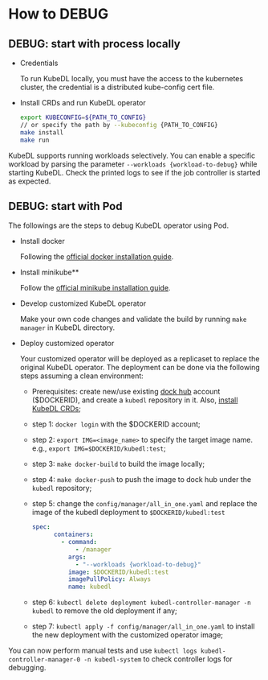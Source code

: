 # How to DEBUG

## DEBUG: start with process locally

- Credentials

    To run KubeDL locally, you must have the access to the kubernetes cluster, the credential is a distributed
    kube-config cert file.

- Install CRDs and run KubeDL operator
    
    ```bash
    export KUBECONFIG=${PATH_TO_CONFIG}
    // or specify the path by --kubeconfig {PATH_TO_CONFIG}
    make install
    make run
    ```

KubeDL supports running workloads selectively. You can enable a specific workload by parsing the 
parameter `--workloads {workload-to-debug}` while starting KubeDL. Check the printed logs to see 
if the job controller is started as expected.

## DEBUG: start with Pod

The followings are the steps to debug KubeDL operator using Pod.

- Install docker

  Following the [official docker installation guide](https://docs.docker.com/install/).

- Install minikube**

  Follow the [official minikube installation guide](https://kubernetes.io/docs/tasks/tools/install-minikube/).

- Develop customized KubeDL operator

  Make your own code changes and validate the build by running `make manager` in KubeDL directory.

- Deploy customized operator

  Your customized operator will be deployed as a replicaset to replace the original KubeDL operator.
  The deployment can be done via the following steps assuming a clean environment:

    * Prerequisites: create new/use existing [dock hub](https://hub.docker.com/) account ($DOCKERID), and create a `kubedl` repository in it. Also, [install KubeDL CRDs](../README.md#install-crds);
    * step 1: `docker login` with the $DOCKERID account;
    * step 2: `export IMG=<image_name>` to specify the target image name. e.g., `export IMG=$DOCKERID/kubedl:test`;
    * step 3: `make docker-build` to build the image locally;
    * step 4: `make docker-push` to push the image to dock hub under the `kubedl` repository;
    * step 5: change the `config/manager/all_in_one.yaml` and replace the image of the kubedl deployment to `$DOCKERID/kubedl:test`

        ```yaml
        spec:
              containers:
                - command:
                    - /manager
                  args:
                    - "--workloads {workload-to-debug}"
                  image: $DOCKERID/kubedl:test
                  imagePullPolicy: Always
                  name: kubedl
        ```
    
    * step 6: `kubectl delete deployment kubedl-controller-manager -n kubedl` to remove the old deployment if any;
    * step 7: `kubectl apply -f config/manager/all_in_one.yaml` to install the new deployment with the customized operator image;

You can now perform manual tests and use `kubectl logs kubedl-controller-manager-0 -n kubedl-system` to check controller logs for debugging.